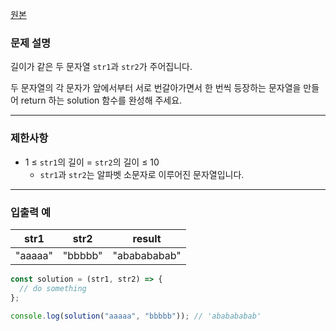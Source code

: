 [원본](https://school.programmers.co.kr/learn/courses/30/lessons/181942)

### **문제 설명**

길이가 같은 두 문자열 `str1`과 `str2`가 주어집니다.

두 문자열의 각 문자가 앞에서부터 서로 번갈아가면서 한 번씩 등장하는 문자열을 만들어 return 하는 solution 함수를 완성해 주세요.

---

### 제한사항

- 1 ≤ `str1`의 길이 = `str2`의 길이 ≤ 10
  - `str1`과 `str2`는 알파벳 소문자로 이루어진 문자열입니다.

---

### 입출력 예

| str1    | str2    | result       |
| ------- | ------- | ------------ |
| "aaaaa" | "bbbbb" | "ababababab" |

```jsx
const solution = (str1, str2) => {
  // do something
};

console.log(solution("aaaaa", "bbbbb")); // 'ababababab'
```
